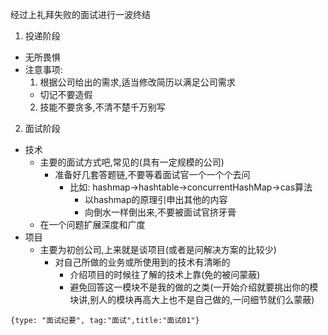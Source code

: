 经过上礼拜失败的面试进行一波终结
1. 投递阶段
  - 无所畏惧
  - 注意事项:
    1. 根据公司给出的需求,适当修改简历以满足公司需求
      - 切记不要造假
    2. 技能不要贪多,不清不楚千万别写

2. 面试阶段
  - 技术
    - 主要的面试方式吧,常见的(具有一定规模的公司)
      - 准备好几套答题链,不要等着面试官一个一个个去问
        - 比如: hashmap->hashtable->concurrentHashMap->cas算法
          - 以hashmap的原理引申出其他的内容
          - 向倒水一样倒出来,不要被面试官挤牙膏
     - 在一个问题扩展深度和广度
  - 项目
    - 主要为初创公司,上来就是谈项目(或者是问解决方案的比较少)
      - 对自己所做的业务或所使用到的技术有清晰的
        - 介绍项目的时候往了解的技术上靠(免的被问蒙蔽)
        - 避免回答这一模块不是我的做的之类(一开始介绍就要挑出你的模块讲,别人的模块再高大上也不是自己做的,一问细节就们么蒙蔽)

```blog
{type: "面试纪要", tag:"面试",title:"面试01"}
```
